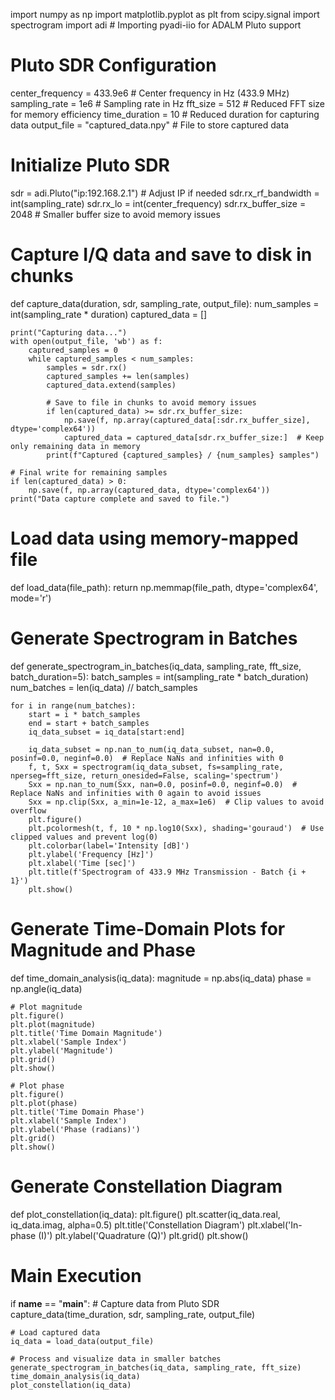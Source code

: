 import numpy as np
import matplotlib.pyplot as plt
from scipy.signal import spectrogram
import adi  # Importing pyadi-iio for ADALM Pluto support

# Pluto SDR Configuration
center_frequency = 433.9e6  # Center frequency in Hz (433.9 MHz)
sampling_rate = 1e6         # Sampling rate in Hz
fft_size = 512              # Reduced FFT size for memory efficiency
time_duration = 10          # Reduced duration for capturing data
output_file = "captured_data.npy"  # File to store captured data

# Initialize Pluto SDR
sdr = adi.Pluto("ip:192.168.2.1")  # Adjust IP if needed
sdr.rx_rf_bandwidth = int(sampling_rate)
sdr.rx_lo = int(center_frequency)
sdr.rx_buffer_size = 2048  # Smaller buffer size to avoid memory issues

# Capture I/Q data and save to disk in chunks
def capture_data(duration, sdr, sampling_rate, output_file):
    num_samples = int(sampling_rate * duration)
    captured_data = []

    print("Capturing data...")
    with open(output_file, 'wb') as f:
        captured_samples = 0
        while captured_samples < num_samples:
            samples = sdr.rx()
            captured_samples += len(samples)
            captured_data.extend(samples)
            
            # Save to file in chunks to avoid memory issues
            if len(captured_data) >= sdr.rx_buffer_size:
                np.save(f, np.array(captured_data[:sdr.rx_buffer_size], dtype='complex64'))
                captured_data = captured_data[sdr.rx_buffer_size:]  # Keep only remaining data in memory
            print(f"Captured {captured_samples} / {num_samples} samples")
    
    # Final write for remaining samples
    if len(captured_data) > 0:
        np.save(f, np.array(captured_data, dtype='complex64'))
    print("Data capture complete and saved to file.")

# Load data using memory-mapped file
def load_data(file_path):
    return np.memmap(file_path, dtype='complex64', mode='r')

# Generate Spectrogram in Batches
def generate_spectrogram_in_batches(iq_data, sampling_rate, fft_size, batch_duration=5):
    batch_samples = int(sampling_rate * batch_duration)
    num_batches = len(iq_data) // batch_samples

    for i in range(num_batches):
        start = i * batch_samples
        end = start + batch_samples
        iq_data_subset = iq_data[start:end]

        iq_data_subset = np.nan_to_num(iq_data_subset, nan=0.0, posinf=0.0, neginf=0.0)  # Replace NaNs and infinities with 0
        f, t, Sxx = spectrogram(iq_data_subset, fs=sampling_rate, nperseg=fft_size, return_onesided=False, scaling='spectrum')
        Sxx = np.nan_to_num(Sxx, nan=0.0, posinf=0.0, neginf=0.0)  # Replace NaNs and infinities with 0 again to avoid issues
        Sxx = np.clip(Sxx, a_min=1e-12, a_max=1e6)  # Clip values to avoid overflow
        plt.figure()
        plt.pcolormesh(t, f, 10 * np.log10(Sxx), shading='gouraud')  # Use clipped values and prevent log(0)
        plt.colorbar(label='Intensity [dB]')
        plt.ylabel('Frequency [Hz]')
        plt.xlabel('Time [sec]')
        plt.title(f'Spectrogram of 433.9 MHz Transmission - Batch {i + 1}')
        plt.show()

# Generate Time-Domain Plots for Magnitude and Phase
def time_domain_analysis(iq_data):
    magnitude = np.abs(iq_data)
    phase = np.angle(iq_data)
    
    # Plot magnitude
    plt.figure()
    plt.plot(magnitude)
    plt.title('Time Domain Magnitude')
    plt.xlabel('Sample Index')
    plt.ylabel('Magnitude')
    plt.grid()
    plt.show()
    
    # Plot phase
    plt.figure()
    plt.plot(phase)
    plt.title('Time Domain Phase')
    plt.xlabel('Sample Index')
    plt.ylabel('Phase (radians)')
    plt.grid()
    plt.show()

# Generate Constellation Diagram
def plot_constellation(iq_data):
    plt.figure()
    plt.scatter(iq_data.real, iq_data.imag, alpha=0.5)
    plt.title('Constellation Diagram')
    plt.xlabel('In-phase (I)')
    plt.ylabel('Quadrature (Q)')
    plt.grid()
    plt.show()

# Main Execution
if __name__ == "__main__":
    # Capture data from Pluto SDR
    capture_data(time_duration, sdr, sampling_rate, output_file)
    
    # Load captured data
    iq_data = load_data(output_file)
    
    # Process and visualize data in smaller batches
    generate_spectrogram_in_batches(iq_data, sampling_rate, fft_size)
    time_domain_analysis(iq_data)
    plot_constellation(iq_data)

